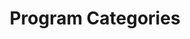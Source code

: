 ---
title: Program Categories
layout: categories
permalink: /program/
show_excerpts: true
entries_layout: list
---